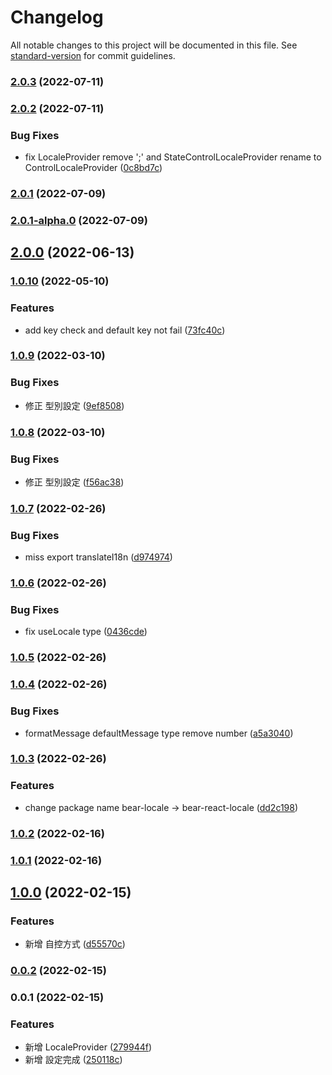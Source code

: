 # Changelog

All notable changes to this project will be documented in this file. See [standard-version](https://github.com/conventional-changelog/standard-version) for commit guidelines.

### [2.0.3](https://github.com/imagine10255/bear-react-locale/compare/v2.0.2...v2.0.3) (2022-07-11)

### [2.0.2](https://github.com/imagine10255/bear-react-locale/compare/v2.0.1...v2.0.2) (2022-07-11)


### Bug Fixes

* fix LocaleProvider remove ';' and StateControlLocaleProvider rename to ControlLocaleProvider ([0c8bd7c](https://github.com/imagine10255/bear-react-locale/commit/0c8bd7cc3fbc067dfc5ae24fd38d4c7a400455a7))

### [2.0.1](https://github.com/imagine10255/bear-react-locale/compare/v2.0.1-alpha.0...v2.0.1) (2022-07-09)

### [2.0.1-alpha.0](https://github.com/imagine10255/bear-react-locale/compare/v2.0.0...v2.0.1-alpha.0) (2022-07-09)

## [2.0.0](https://github.com/imagine10255/bear-react-locale/compare/v1.0.10...v2.0.0) (2022-06-13)

### [1.0.10](https://github.com/imagine10255/bear-react-locale/compare/v1.0.9...v1.0.10) (2022-05-10)


### Features

* add key check and default key not fail ([73fc40c](https://github.com/imagine10255/bear-react-locale/commit/73fc40cbb70368388e3a6bbf7947a548c1a69dbe))

### [1.0.9](https://github.com/imagine10255/bear-react-locale/compare/v1.0.8...v1.0.9) (2022-03-10)


### Bug Fixes

* 修正 型別設定 ([9ef8508](https://github.com/imagine10255/bear-react-locale/commit/9ef8508c35611bfb5457be1f4fb3f0bfd65cfa59))

### [1.0.8](https://github.com/imagine10255/bear-react-locale/compare/v1.0.7...v1.0.8) (2022-03-10)


### Bug Fixes

* 修正 型別設定 ([f56ac38](https://github.com/imagine10255/bear-react-locale/commit/f56ac38fe3ed0de0e58cca025095c9a640d2172c))

### [1.0.7](https://github.com/imagine10255/bear-react-locale/compare/v1.0.6...v1.0.7) (2022-02-26)


### Bug Fixes

* miss export translateI18n ([d974974](https://github.com/imagine10255/bear-react-locale/commit/d974974d1c7ab41e598fa40d9be228c2b5207e29))

### [1.0.6](https://github.com/imagine10255/bear-react-locale/compare/v1.0.5...v1.0.6) (2022-02-26)


### Bug Fixes

* fix useLocale type ([0436cde](https://github.com/imagine10255/bear-react-locale/commit/0436cdebc6995ee2058590de9798863ddd00ba5c))

### [1.0.5](https://github.com/imagine10255/bear-react-locale/compare/v1.0.4...v1.0.5) (2022-02-26)

### [1.0.4](https://github.com/imagine10255/bear-react-locale/compare/v1.0.3...v1.0.4) (2022-02-26)


### Bug Fixes

* formatMessage defaultMessage type remove number ([a5a3040](https://github.com/imagine10255/bear-react-locale/commit/a5a30407f015162c2cf78a35e5e3dd5a617a5d67))

### [1.0.3](https://github.com/imagine10255/bear-react-locale/compare/v1.0.2...v1.0.3) (2022-02-26)


### Features

* change package name bear-locale -> bear-react-locale ([dd2c198](https://github.com/imagine10255/bear-react-locale/commit/dd2c198a5a04f9736dafdaf1d10d546eb0664bf1))

### [1.0.2](https://github.com/imagine10255/bear-react-locale/compare/v1.0.1...v1.0.2) (2022-02-16)

### [1.0.1](https://github.com/imagine10255/bear-react-locale/compare/v1.0.0...v1.0.1) (2022-02-16)

## [1.0.0](https://github.com/imagine10255/bear-react-locale/compare/v0.0.2...v1.0.0) (2022-02-15)


### Features

* 新增 自控方式 ([d55570c](https://github.com/imagine10255/bear-react-locale/commit/d55570cbefad65d86d34af0833b7813def9195eb))

### [0.0.2](https://github.com/imagine10255/bear-react-locale/compare/v0.0.1...v0.0.2) (2022-02-15)

### 0.0.1 (2022-02-15)


### Features

* 新增 LocaleProvider ([279944f](https://github.com/imagine10255/bear-react-locale/commit/279944fcea9460ce7ef263f1cde30ea28f49a25a))
* 新增 設定完成 ([250118c](https://github.com/imagine10255/bear-react-locale/commit/250118c7b6e1232aa09d09db824f9c355196e375))
